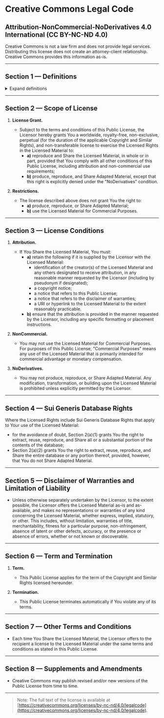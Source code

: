 # Creative Commons Legal Code
## Attribution-NonCommercial-NoDerivatives 4.0 International (CC BY-NC-ND 4.0)

Creative Commons is not a law firm and does not provide legal services. Distributing this license does not create an attorney-client relationship. Creative Commons provides this information as-is.

---

## Section 1 — Definitions

<details>
<summary>Expand definitions</summary>

- **Adapter's License** means the license You apply to Your Copyright and Similar Rights in Your contributions to Adapted Material in accordance with the terms and conditions of this Public License.

- **Adapted Material** means material subject to Copyright and Similar Rights that is derived from or based upon the Licensed Material and in which the Licensed Material is translated, altered, arranged, transformed, or otherwise modified in a manner requiring permission under the Copyright and Similar Rights held by the Licensor. This includes any changes that would result in a derivative work under applicable copyright law.

- **Copyright and Similar Rights** means copyright and/or similar rights closely related to copyright, including, without limitation, performance, broadcast, sound recording, and sui generis database rights, without regard to how the rights are labeled or categorized.

- **Effective Technological Measures** means those measures that, in the absence of proper authority, may not be circumvented under laws fulfilling obligations under Article 11 of the WIPO Copyright Treaty adopted on December 20, 1996, and/or similar international agreements.
</details>

---

## Section 2 — Scope of License

1. **License Grant.**
   - Subject to the terms and conditions of this Public License, the Licensor hereby grants You a worldwide, royalty-free, non-exclusive, perpetual (for the duration of the applicable Copyright and Similar Rights), and non-transferable license to exercise the Licensed Rights in the Licensed Material to:
     - **a)** reproduce and Share the Licensed Material, in whole or in part, provided that You comply with all other conditions of this Public License, including attribution and non-commercial use requirements;
     - **b)** produce, reproduce, and Share Adapted Material, except that this right is explicitly denied under the "NoDerivatives" condition.

2. **Restrictions.**
   - The license described above does not grant You the right to:
     - **a)** produce, reproduce, or Share Adapted Material;
     - **b)** use the Licensed Material for Commercial Purposes.

---

## Section 3 — License Conditions

1. **Attribution.**
   - If You Share the Licensed Material, You must:
     - **a)** retain the following if it is supplied by the Licensor with the Licensed Material:
       - identification of the creator(s) of the Licensed Material and any others designated to receive attribution, in any reasonable manner requested by the Licensor (including by pseudonym if designated);
       - a copyright notice;
       - a notice that refers to this Public License;
       - a notice that refers to the disclaimer of warranties;
       - a URI or hyperlink to the Licensed Material to the extent reasonably practicable.
     - **b)** ensure that the attribution is provided in the manner requested by the Licensor, including any specific formatting or placement instructions.

2. **NonCommercial.**
   - You may not use the Licensed Material for Commercial Purposes. For purposes of this Public License, "Commercial Purposes" means any use of the Licensed Material that is primarily intended for commercial advantage or monetary compensation.

3. **NoDerivatives.**
   - You may not produce, reproduce, or Share Adapted Material. Any modification, transformation, or building upon the Licensed Material is prohibited unless explicitly permitted by the Licensor.

---

## Section 4 — Sui Generis Database Rights

Where the Licensed Rights include Sui Generis Database Rights that apply to Your use of the Licensed Material:
- for the avoidance of doubt, Section 2(a)(1) grants You the right to extract, reuse, reproduce, and Share all or a substantial portion of the contents of the database;
- Section 2(a)(2) grants You the right to extract, reuse, reproduce, and Share the entire database or any portion thereof, provided, however, that You do not Share Adapted Material.

---

## Section 5 — Disclaimer of Warranties and Limitation of Liability

- Unless otherwise separately undertaken by the Licensor, to the extent possible, the Licensor offers the Licensed Material as-is and as-available, and makes no representations or warranties of any kind concerning the Licensed Material, whether express, implied, statutory, or other. This includes, without limitation, warranties of title, merchantability, fitness for a particular purpose, non-infringement, absence of latent or other defects, accuracy, or the presence or absence of errors, whether or not known or discoverable.

---

## Section 6 — Term and Termination

1. **Term.**
   - This Public License applies for the term of the Copyright and Similar Rights licensed hereunder.

2. **Termination.**
   - This Public License terminates automatically if You violate any of its terms.

---

## Section 7 — Other Terms and Conditions

- Each time You Share the Licensed Material, the Licensor offers to the recipient a license to the Licensed Material under the same terms and conditions as stated in this Public License.

---

## Section 8 — Supplements and Amendments

- Creative Commons may publish revised and/or new versions of the Public License from time to time.

---

> Note: The full text of the license is available at [https://creativecommons.org/licenses/by-nc-nd/4.0/legalcode](https://creativecommons.org/licenses/by-nc-nd/4.0/legalcode).
